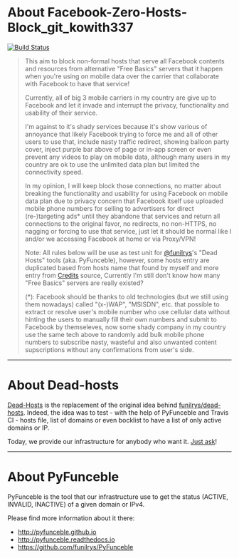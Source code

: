 # About Facebook-Zero-Hosts-Block_git_kowith337

[![Build Status](https://travis-ci.org/dead-hosts/Facebook-Zero-Hosts-Block_git_kowith337.svg?branch=master)](https://travis-ci.org/dead-hosts/Facebook-Zero-Hosts-Block_git_kowith337)

> This aim to block non-formal hosts that serve all Facebook contents and resources from alternative "Free Basics" servers that it happen when you're using on mobile data over the carrier that collaborate with Facebook to have that service!
> 
> Currently, all of big 3 mobile carriers in my country are give up to Facebook and let it invade and interrupt the privacy, functionality and usability of their service.
> 
> I'm against to it's shady services because it's show various of annoyance that likely Facebook trying to force me and all of other users to use that, include nasty traffic redirect, showing balloon party cover, inject purple bar above of page or in-app screen or even prevent any videos to play on mobile data, although many users in my country are ok to use the unlimited data plan but limited the connectivity speed.
> 
> In my opinion, I will keep block those connections, no matter about breaking the functionality and usability for using Facebook on mobile data plan due to privacy concern that Facebook itself use uploaded mobile phone numbers for selling to advertisers for direct (re-)targeting ads* until they abandone that services and return all connections to the original favor, no redirects, no non-HTTPS, no nagging or forcing to use that service, just let it should be normal like I and/or we accessing Facebook at home or via Proxy/VPN!
> 
> Note: All rules below will be use as test unit for [@funilrys](https://github.com/funilrys)'s "Dead Hosts" tools (aka. PyFunceble), however, some hosts entry are duplicated based from hosts name that found by myself and more entry from [Credits](https://github.com/kowith337/PersonalFilterListCollection/blob/master/hosts/test/hosts_facebook0.txt#L9) source, Currently I'm still don't know how many "Free Basics" servers are really existed?
> 
> (*): Facebook should be thanks to old technologies (but we still using them nowadays) called "(x-)WAP", "MSISDN", etc. that possible to extract or resolve user's mobile number who use cellular data without hinting the users to manually fill their own numbers and submit to Facebook by themseleves, now some shady company in my country use the same tech above to randomly add bulk mobile phone numbers to subscribe nasty, wasteful and also unwanted content supscriptions without any confirmations from user's side.

--------------------------------------------------------------------------------

# About Dead-hosts

[Dead-Hosts](https://github.com/dead-hosts) is the replacement of the original idea behind [funilrys/dead-hosts](https://github.com/funilrys/dead-hosts).
Indeed, the idea was to test - with the help of PyFunceble and Travis CI - hosts file, list of domains or even bocklist to have a list of only active domains or IP.

Today, we provide our infrastructure for anybody who want it. [Just ask](https://github.com/dead-hosts/dev-center/issues/new?template=inclusion-request.md)!


--------------------------------------------------------------------------------

# About PyFunceble

PyFunceble is the tool that our infrastructure use to get the status (ACTIVE, INVALID, INACTIVE) of a given domain or IPv4.

Please find more information about it there:

* http://pyfunceble.github.io
* http://pyfunceble.readthedocs.io
* https://github.com/funilrys/PyFunceble

